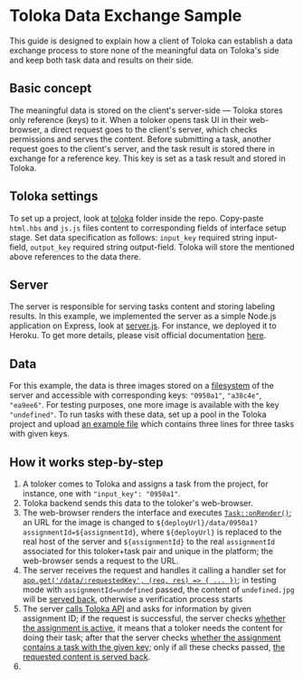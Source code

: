 # Toloka Data Exchange Sample

This guide is designed to explain how a client of Toloka can establish a data exchange process to store none of the meaningful data on Toloka's side and keep both task data and results on their side.

## Basic concept
The meaningful data is stored on the client's server-side — Toloka stores only reference (keys) to it. When a toloker opens task UI in their web-browser, a direct request goes to the client's server, which checks permissions and serves the content. Before submitting a task, another request goes to the client's server, and the task result is stored there in exchange for a reference key. This key is set as a task result and stored in Toloka.

## Toloka settings
To set up a project, look at [toloka](https://github.com/ortemij/toloka-data-exchange-sample/tree/main/toloka) folder inside the repo. Copy-paste `html.hbs` and `js.js` files content to corresponding fields of interface setup stage. Set data specification as follows: `input_key` required string input-field, `output_key` required string output-field. Toloka will store the mentioned above references to the data there.

## Server
The server is responsible for serving tasks content and storing labeling results. In this example, we implemented the server as a simple Node.js application on Express, look at [server.js](https://github.com/ortemij/toloka-data-exchange-sample/tree/main/server.js). For instance, we deployed it to Heroku. To get more details, please visit official documentation [here](https://devcenter.heroku.com/articles/getting-started-with-nodejs?singlepage=true).

## Data
For this example, the data is three images stored on a [filesystem](https://github.com/ortemij/toloka-data-exchange-sample/tree/main/data) of the server and accessible with corresponding keys: `"0950a1"`, `"a38c4e"`, `"ea9ee6"`. For testing purposes, one more image is available with the key `"undefined"`.
To run tasks with these data, set up a pool in the Toloka project and upload [an example file](https://github.com/ortemij/toloka-data-exchange-sample/blob/main/toloka/example.tsv) which contains three lines for three tasks with given keys.

## How it works step-by-step
1. A toloker comes to Toloka and assigns a task from the project, for instance, one with `"input_key": "0950a1"`.
2. Toloka backend sends this data to the toloker's web-browser.
3. The web-browser renders the interface and executes [`Task::onRender()`](https://github.com/ortemij/toloka-data-exchange-sample/blob/main/toloka/js.js#L7-L16); an URL for the image is changed to `${deployUrl}/data/0950a1?assignmentId=${assignmentId}`, where `${deployUrl}` is replaced to the real host of the server and `${assignmentId}` to the real `assignmentId` associated for this toloker+task pair and unique in the platform; the web-browser sends a request to the URL.
4. The server receives the request and handles it calling a handler set for [`app.get('/data/:requestedKey', (req, res) => { ... })`](https://github.com/ortemij/toloka-data-exchange-sample/blob/main/server.js#L27-L74); in testing mode with `assignmentId=undefined` passed, the content of `undefined.jpg` will be [served back](https://github.com/ortemij/toloka-data-exchange-sample/blob/main/server.js#L31-L35), otherwise a verification process starts
5. The server [calls Toloka API](https://github.com/ortemij/toloka-data-exchange-sample/blob/main/server.js#L37-L43) and asks for information by given assignment ID; if the request is successful, the server checks [whether the assignment is active](https://github.com/ortemij/toloka-data-exchange-sample/blob/main/server.js#L49-L54), it means that a toloker needs the content for doing their task; after that the server checks [whether the assignment contains a task with the given key](https://github.com/ortemij/toloka-data-exchange-sample/blob/main/server.js#L56-L59); only if all these checks passed, [the requested content is served back](https://github.com/ortemij/toloka-data-exchange-sample/blob/main/server.js#L65-L66).
6. 
